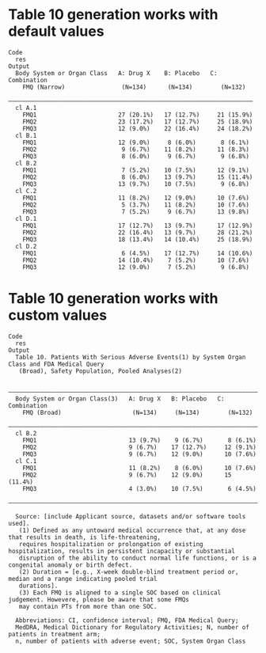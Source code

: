 # Table 10 generation works with default values

    Code
      res
    Output
      Body System or Organ Class   A: Drug X    B: Placebo   C: Combination
        FMQ (Narrow)                (N=134)      (N=134)        (N=132)    
      —————————————————————————————————————————————————————————————————————
      cl A.1                                                               
        FMQ1                       27 (20.1%)   17 (12.7%)     21 (15.9%)  
        FMQ2                       23 (17.2%)   17 (12.7%)     25 (18.9%)  
        FMQ3                       12 (9.0%)    22 (16.4%)     24 (18.2%)  
      cl B.1                                                               
        FMQ1                       12 (9.0%)     8 (6.0%)       8 (6.1%)   
        FMQ2                        9 (6.7%)    11 (8.2%)      11 (8.3%)   
        FMQ3                        8 (6.0%)     9 (6.7%)       9 (6.8%)   
      cl B.2                                                               
        FMQ1                        7 (5.2%)    10 (7.5%)      12 (9.1%)   
        FMQ2                        8 (6.0%)    13 (9.7%)      15 (11.4%)  
        FMQ3                       13 (9.7%)    10 (7.5%)       9 (6.8%)   
      cl C.2                                                               
        FMQ1                       11 (8.2%)    12 (9.0%)      10 (7.6%)   
        FMQ2                        5 (3.7%)    11 (8.2%)      10 (7.6%)   
        FMQ3                        7 (5.2%)     9 (6.7%)      13 (9.8%)   
      cl D.1                                                               
        FMQ1                       17 (12.7%)   13 (9.7%)      17 (12.9%)  
        FMQ2                       22 (16.4%)   13 (9.7%)      28 (21.2%)  
        FMQ3                       18 (13.4%)   14 (10.4%)     25 (18.9%)  
      cl D.2                                                               
        FMQ1                        6 (4.5%)    17 (12.7%)     14 (10.6%)  
        FMQ2                       14 (10.4%)    7 (5.2%)      10 (7.6%)   
        FMQ3                       12 (9.0%)     7 (5.2%)       9 (6.8%)   

# Table 10 generation works with custom values

    Code
      res
    Output
      Table 10. Patients With Serious Adverse Events(1) by System Organ Class and FDA Medical Query
       (Broad), Safety Population, Pooled Analyses(2)
      
      ———————————————————————————————————————————————————————————————————————
      Body System or Organ Class(3)   A: Drug X   B: Placebo   C: Combination
        FMQ (Broad)                    (N=134)     (N=134)        (N=132)    
      ———————————————————————————————————————————————————————————————————————
      cl B.2                                                                 
        FMQ1                          13 (9.7%)    9 (6.7%)       8 (6.1%)   
        FMQ2                          9 (6.7%)    17 (12.7%)     12 (9.1%)   
        FMQ3                          9 (6.7%)    12 (9.0%)      10 (7.6%)   
      cl C.1                                                                 
        FMQ1                          11 (8.2%)    8 (6.0%)      10 (7.6%)   
        FMQ2                          9 (6.7%)    12 (9.0%)      15 (11.4%)  
        FMQ3                          4 (3.0%)    10 (7.5%)       6 (4.5%)   
      ———————————————————————————————————————————————————————————————————————
      
      Source: [include Applicant source, datasets and/or software tools used].
       (1) Defined as any untoward medical occurrence that, at any dose that results in death, is life-threatening,
       requires hospitalization or prolongation of existing hospitalization, results in persistent incapacity or substantial
       disruption of the ability to conduct normal life functions, or is a congenital anomaly or birth defect.
       (2) Duration = [e.g., X-week double-blind treatment period or, median and a range indicating pooled trial
       durations].
       (3) Each FMQ is aligned to a single SOC based on clinical judgement. Howevere, please be aware that some FMQs
       may contain PTs from more than one SOC.
      
      Abbreviations: CI, confidence interval; FMQ, FDA Medical Query;
      MedDRA, Medical Dictionary for Regulatory Activities; N, number of patients in treatment arm;
      n, number of patients with adverse event; SOC, System Organ Class

